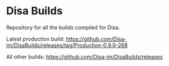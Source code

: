 # Disa Builds

Repository for all the builds compiled for Disa.

Latest production build: https://github.com/Disa-im/DisaBuilds/releases/tag/Production-0.9.9-268

All other builds: https://github.com/Disa-im/DisaBuilds/releases
